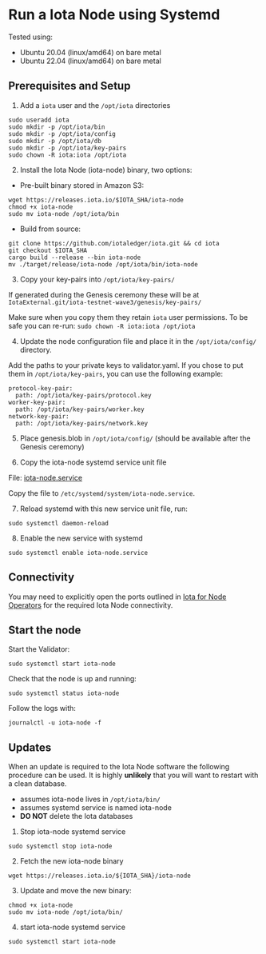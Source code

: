 # Run a Iota Node using Systemd

Tested using:

- Ubuntu 20.04 (linux/amd64) on bare metal
- Ubuntu 22.04 (linux/amd64) on bare metal

## Prerequisites and Setup

1. Add a `iota` user and the `/opt/iota` directories

```shell
sudo useradd iota
sudo mkdir -p /opt/iota/bin
sudo mkdir -p /opt/iota/config
sudo mkdir -p /opt/iota/db
sudo mkdir -p /opt/iota/key-pairs
sudo chown -R iota:iota /opt/iota
```

2. Install the Iota Node (iota-node) binary, two options:

- Pre-built binary stored in Amazon S3:

```shell
wget https://releases.iota.io/$IOTA_SHA/iota-node
chmod +x iota-node
sudo mv iota-node /opt/iota/bin
```

- Build from source:

```shell
git clone https://github.com/iotaledger/iota.git && cd iota
git checkout $IOTA_SHA
cargo build --release --bin iota-node
mv ./target/release/iota-node /opt/iota/bin/iota-node
```

3. Copy your key-pairs into `/opt/iota/key-pairs/`

If generated during the Genesis ceremony these will be at `IotaExternal.git/iota-testnet-wave3/genesis/key-pairs/`

Make sure when you copy them they retain `iota` user permissions. To be safe you can re-run: `sudo chown -R iota:iota /opt/iota`

4. Update the node configuration file and place it in the `/opt/iota/config/` directory.

Add the paths to your private keys to validator.yaml. If you chose to put them in `/opt/iota/key-pairs`, you can use the following example:

```
protocol-key-pair: 
  path: /opt/iota/key-pairs/protocol.key
worker-key-pair: 
  path: /opt/iota/key-pairs/worker.key
network-key-pair: 
  path: /opt/iota/key-pairs/network.key
```

5. Place genesis.blob in `/opt/iota/config/` (should be available after the Genesis ceremony)

6. Copy the iota-node systemd service unit file

File: [iota-node.service](./iota-node.service)

Copy the file to `/etc/systemd/system/iota-node.service`.

7. Reload systemd with this new service unit file, run:

```shell
sudo systemctl daemon-reload
```

8. Enable the new service with systemd

```shell
sudo systemctl enable iota-node.service
```

## Connectivity

You may need to explicitly open the ports outlined in [Iota for Node Operators](../iota_for_node_operators.md#connectivity) for the required Iota Node connectivity.

## Start the node

Start the Validator:

```shell
sudo systemctl start iota-node
```

Check that the node is up and running:

```shell
sudo systemctl status iota-node
```

Follow the logs with:

```shell
journalctl -u iota-node -f
```

## Updates

When an update is required to the Iota Node software the following procedure can be used. It is highly **unlikely** that you will want to restart with a clean database.

- assumes iota-node lives in `/opt/iota/bin/`
- assumes systemd service is named iota-node
- **DO NOT** delete the Iota databases

1. Stop iota-node systemd service

```
sudo systemctl stop iota-node
```

2. Fetch the new iota-node binary

```shell
wget https://releases.iota.io/${IOTA_SHA}/iota-node
```

3. Update and move the new binary:

```
chmod +x iota-node
sudo mv iota-node /opt/iota/bin/
```

4. start iota-node systemd service

```
sudo systemctl start iota-node
```
